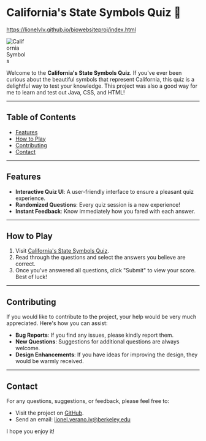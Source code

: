 # California's State Symbols Quiz 🌸
https://lionelvlv.github.io/biowebsiteproj/index.html

<div align="left">
  <img src="https://media.discordapp.net/attachments/537460184981962752/1170626141980213308/Screenshot_2023-11-05_at_00-29-59_Californias_State_Symbols.png?ex=6559b98d&is=6547448d&hm=7601bb5e41d651dbb673ae3b4741eb693f3fc3b027551c8383dbbe31b70a6f3e&=&width=1440&height=659" alt="California Symbols" style="max-width: 10%; height: auto;">
</div>

Welcome to the **California's State Symbols Quiz**. If you've ever been curious about the beautiful symbols that represent California, this quiz is a delightful way to test your knowledge.
This project was also a good way for me to learn and test out Java, CSS, and HTML!

---

## Table of Contents

- [Features](#features)
- [How to Play](#how-to-play)
- [Contributing](#contributing)
- [Contact](#contact)

---

## Features

- **Interactive Quiz UI**: A user-friendly interface to ensure a pleasant quiz experience.
- **Randomized Questions**: Every quiz session is a new experience!
- **Instant Feedback**: Know immediately how you fared with each answer.

---

## How to Play

1. Visit [California's State Symbols Quiz](https://lionelvlv.github.io/biowebsiteproj/index.html).
2. Read through the questions and select the answers you believe are correct.
3. Once you've answered all questions, click "Submit" to view your score. Best of luck!

---

## Contributing

If you would like to contribute to the project, your help would be very much appreciated. Here's how you can assist:

- **Bug Reports**: If you find any issues, please kindly report them.
- **New Questions**: Suggestions for additional questions are always welcome.
- **Design Enhancements**: If you have ideas for improving the design, they would be warmly received.

---

## Contact

For any questions, suggestions, or feedback, please feel free to:

- Visit the project on [GitHub](https://github.com/lionelvlv/biowebsiteproj).
- Send an email: [lionel.verano.iv@berkeley.edu](mailto:lionel.verano.iv@berkeley.edu)

I hope you enjoy it!

